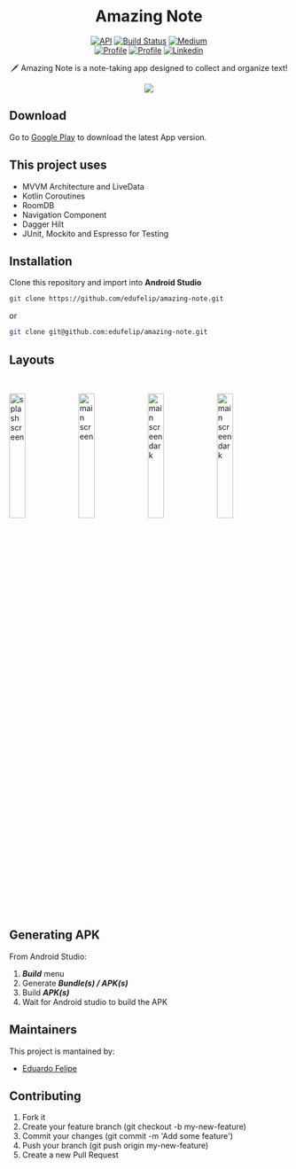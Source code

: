 <h1 align="center">Amazing Note</h1>

<p align="center">
  <a href="https://android-arsenal.com/api?level=24"><img alt="API" src="https://img.shields.io/badge/API-24%2B-brightgreen.svg?style=flat"/></a>
  <a href="https://github.com/edufelip"><img alt="Build Status" src="https://github.com/edufelip/amazing-note/assets/34727187/fb130185-05e9-4c68-9f9c-a0d41fcae499"/></a>
  <a href="https://medium.com/@eduardofelipi"><img alt="Medium" src="https://github.com/edufelip/amazing-note/assets/34727187/494b0020-1436-4bd4-bfef-7123815cf3cb"/></a> <br>
  <a href="https://www.youtube.com/channel/UCYcwwX7nDU_U0FP-TsXMwVg"><img alt="Profile" src="https://github.com/edufelip/amazing-note/assets/34727187/5700e2c9-dac0-4215-8a73-5ed4573cf83c"/></a> 
  <a href="https://github.com/edufelip"><img alt="Profile" src="https://github.com/edufelip/amazing-note/assets/34727187/bcdd0cf0-bafa-4e90-b910-f438304dc169"/></a> 
  <a href="https://www.linkedin.com/in/eduardo-felipe-dev/"><img alt="Linkedin" src="https://img.shields.io/static/v1?label=@linkedin&message=@edu_santos&color=blue"/></a> 
</p>

<p align="center">  
🗡️ Amazing Note is a note-taking app designed to collect and organize text!
</p>

<p align="center">
<img src="https://github.com/edufelip/amazing-note/assets/34727187/d516a2f5-3e2c-43ec-b7f8-c69a3a91d079"/>
</p>

## Download
Go to [Google Play](https://play.google.com/store/apps/details?id=com.edufelip.amazing_note) to download the latest App version.

## This project uses
* MVVM Architecture and LiveData
* Kotlin Coroutines
* RoomDB
* Navigation Component
* Dagger Hilt
* JUnit, Mockito and Espresso for Testing

## Installation
Clone this repository and import into **Android Studio**
```bash
git clone https://github.com/edufelip/amazing-note.git
```
or

```bash
git clone git@github.com:edufelip/amazing-note.git
```

## Layouts
<br>
  <p align="left">
            <img alt="splash screen"
            src="https://lh3.googleusercontent.com/b7ctcDFzKJfA_LxgHtLwRb4FZQ3OhxSTyQlTMpVgMHGI1pUFCcMNnQ19ti4mqXFmWOyw" width="24%" 
            title="splash screen">
            <img alt="main screen"
            src="https://lh3.googleusercontent.com/Wlw4_STM8eb8LvNW74dbHWeTcta7YspbchS6j6cZyrLwiremq45tTvut0q0Mx7z1nqQ" width="24%" 
            title="main screen">
            <img alt="main screen dark"
            src="https://lh3.googleusercontent.com/i8kvks2BcrO8dmY8MWkKZ9qogpOLHS0emmluOiYMcrht_rcg6rln136BjN031j_Pkh8" width="24%" 
            title="main screen dark">
            <img alt="main screen dark"
            src="https://lh3.googleusercontent.com/Gvxgct_SqL06tJhaYdq5sphN9uT29s8fjOFyl25eJbTqzVU8jY9_SxCK1G_M0dgQ8g" width="24%" 
            title="main screen dark">

  
## Generating APK
From Android Studio:
1. ***Build*** menu
2. Generate ***Bundle(s) / APK(s)***
3. Build ***APK(s)***
4. Wait for Android studio to build the APK

## Maintainers
This project is mantained by:
* [Eduardo Felipe](http://github.com/edufelip)

## Contributing

1. Fork it
2. Create your feature branch (git checkout -b my-new-feature)
3. Commit your changes (git commit -m 'Add some feature')
4. Push your branch (git push origin my-new-feature)
5. Create a new Pull Request
